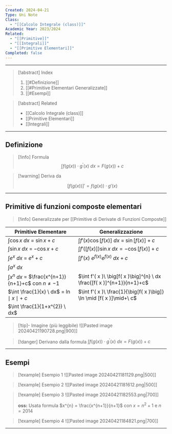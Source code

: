 ```yaml
---
Created: 2024-04-21
Type: Uni Note
Class:
  - "[[Calcolo Integrale (class)]]"
Academic Year: 2023/2024
Related:
  - "[[Primitive]]"
  - "[[Integrali]]"
  - "[[Primitive Elementari]]"
Completed: false
---
```

---

>[!abstract] Index
>1. [[#Definizione]]
>2. [[#Primitive Elementari Generalizzate]]
>3. [[#Esempi]]

>[!abstract] Related
>- [[Calcolo Integrale (class)]]
>- [[Primitive Elementari]]
>- [[Integrali]]

---
## Definizione

>[!info] Formula
>$$
>\int f\big(g(x)\big)\cdot g^{'}(x) \ dx = F\big(g(x)\big)+c
>$$

>[!warning] Deriva da
>
>$$
>\Big[f\big(g(x)\big)\Big]' = f\big(g(x)\big)\cdot g'(x)
>$$

---

## Primitive di funzioni composte elementari

>[!info] Generalizzate per [[Primitive di Derivate di Funzioni Composte]]

| Primitive Elementare                                         | Generalizzazione                                                       |
| ------------------------------------------------------------ | ---------------------------------------------------------------------- |
| $\int \cos x \ dx$ = $\sin x +c$                             | $\int f'( x ) \cos \big[f( x )\big] \ dx$ = $\sin [f( x )]+c$          |
| $\int \sin x  \ dx$ = $-\cos x+c$                            | $\int f'( \big[f( x )\big] ) \sin x  \ dx = -\cos [f( x )]+c$          |
| $\int e^{x} \ dx$ = $e^{x}+c$                                | $\int f'( x )\ e^{f( x )} e^{f( x )} \ dx +c$                          |
| $\int a^{x} \ dx$                                            |                                                                        |
| $\int x^{n} \ dx$ = $\frac{x^{n+1}}{n+1}+c$  con $n \not=-1$ | $\int f'( x )\ \big[f( x )\big]^{n} \ dx \frac{[f( x )]^{n+1}}{n+1}+c$ |
| $\int \frac{1}{x} \ dx$ = $\ln \mid x\mid +\ c$              | $\int f'( x )\ \frac{1}{\big[f( x )\big]} \ln \mid [f( x )]\mid+\ c$   |
| $\int \frac{1}{1+x^{2}} \ dx$                                |                                                                        |

>[!tip]- Imagine (più leggibile)
>![[Pasted image 20240421190728.png|900]]

>[!danger] Derivano dalla formula $\int f\big(g(x)\big)\cdot g^{'}(x) \ dx = F\big(g(x)\big)+c$

---
## Esempi

>[!example] Esempio 1
>![[Pasted image 20240421181129.png|500]]

>[!example] Esempio 2
>![[Pasted image 20240421181612.png|500]]

>[!example] Esempio 3
>![[Pasted image 20240421182553.png|700]]
>
>**oss:** Usata formula $x^{n} = \frac{x^{n+1}}{n+1}$ con $x=n^{2}+1$ e $n=2014$

>[!example] Esempio 4
>![[Pasted image 20240421184821.png|700]]

---